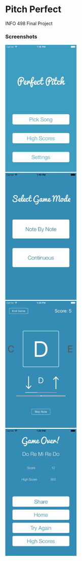 Pitch Perfect
=============

INFO 498 Final Project

### Screenshots
<img alt="" src="https://raw.githubusercontent.com/rednebmas/PerfectPitch/master/Screenshots/home.jpg" height="400px">
<br>
<img alt="" src="https://raw.githubusercontent.com/rednebmas/PerfectPitch/master/Screenshots/game_mode.jpg" height="400px">
<br>
<img alt="" src="https://raw.githubusercontent.com/rednebmas/PerfectPitch/master/Screenshots/game.jpg" height="400px">
<br>
<img alt="" src="https://raw.githubusercontent.com/rednebmas/PerfectPitch/master/Screenshots/game_over.jpg" height="400px">
